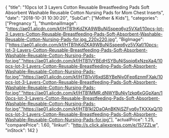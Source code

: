 {
	"title": "10pcs lot 3 Layers Cotton Reusable Breastfeeding Pads Soft Absorbent Washable Reusable Cotton Nursing Pads for Mom Chest Inserts",
	"date": "2018-10-31 10:30:20",
	"SubCat": ["Mother & Kids"],
	"categories": ["Pregnancy "],
	"thumbnailImage": "https://ae01.alicdn.com/kf/HTB1hKdZKA9WBuNjSspeq6yz5VXaf/10pcs-lot-3-Layers-Cotton-Reusable-Breastfeeding-Pads-Soft-Absorbent-Washable-Reusable-Cotton-Nursing-Pads-for.jpg_220x220.jpg",
	"BigImage": ["https://ae01.alicdn.com/kf/HTB1hKdZKA9WBuNjSspeq6yz5VXaf/10pcs-lot-3-Layers-Cotton-Reusable-Breastfeeding-Pads-Soft-Absorbent-Washable-Reusable-Cotton-Nursing-Pads-for.jpg","https://ae01.alicdn.com/kf/HTB1VYBEdHSYBuNjSspiq6xNzpXa4/10pcs-lot-3-Layers-Cotton-Reusable-Breastfeeding-Pads-Soft-Absorbent-Washable-Reusable-Cotton-Nursing-Pads-for.jpg","https://ae01.alicdn.com/kf/HTB1vV6xdSBYBeNjy0Feq6znmFXak/10pcs-lot-3-Layers-Cotton-Reusable-Breastfeeding-Pads-Soft-Absorbent-Washable-Reusable-Cotton-Nursing-Pads-for.jpg","https://ae01.alicdn.com/kf/HTB1MMR.dNWYBuNjy1zkq6xGGpXan/10pcs-lot-3-Layers-Cotton-Reusable-Breastfeeding-Pads-Soft-Absorbent-Washable-Reusable-Cotton-Nursing-Pads-for.jpg","https://ae01.alicdn.com/kf/HTB1kl2DaOAnBKNjSZFvq6yTKXXaQ/10pcs-lot-3-Layers-Cotton-Reusable-Breastfeeding-Pads-Soft-Absorbent-Washable-Reusable-Cotton-Nursing-Pads-for.jpg"],
	"actualPrice": 1.25,
	"comparePrice": 1.60,
	"linkurl": "http://s.click.aliexpress.com/e/157ZZLw",
	"inStock": 142
}
